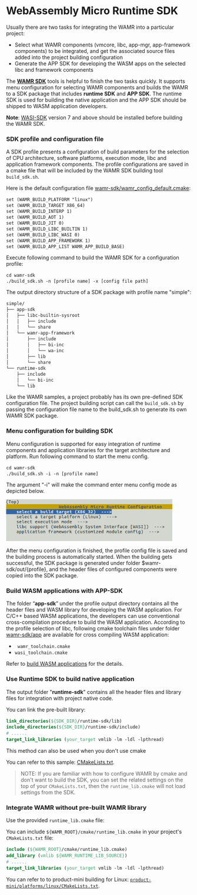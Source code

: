# WebAssembly Micro Runtime SDK 

Usually there are two tasks for integrating the WAMR into a particular project:

- Select what WAMR components (vmcore, libc, app-mgr, app-framework components) to be integrated, and get the associated source files added into the project building configuration
- Generate the APP SDK for developing the WASM apps on the selected libc and framework components

The **[WAMR SDK](./wamr-sdk)** tools is helpful to finish the two tasks quickly. It supports menu configuration for selecting WAMR components and builds the WAMR to a SDK package that includes **runtime SDK** and **APP SDK**. The runtime SDK is used for building the native application and the APP SDK should be shipped to WASM application developers.


**Note**: [WASI-SDK](https://github.com/WebAssembly/wasi-sdk/releases) version 7 and above should be installed before building the WAMR SDK.



### SDK profile and configuration file

A SDK profile presents a configuration of build parameters for the selection of CPU architecture, software platforms, execution mode, libc and application framework components. The profile configurations are saved in a cmake file that will be included by the WAMR SDK building tool `build_sdk.sh`.

Here is the default configuration file [wamr-sdk/wamr_config_default.cmake](./wamr_config_default.cmake):

```
set (WAMR_BUILD_PLATFORM "linux")
set (WAMR_BUILD_TARGET X86_64)
set (WAMR_BUILD_INTERP 1)
set (WAMR_BUILD_AOT 1)
set (WAMR_BUILD_JIT 0)
set (WAMR_BUILD_LIBC_BUILTIN 1)
set (WAMR_BUILD_LIBC_WASI 0)
set (WAMR_BUILD_APP_FRAMEWORK 1)
set (WAMR_BUILD_APP_LIST WAMR_APP_BUILD_BASE)
```



Execute following command to build the WAMR SDK for a configuration profile:

```
cd wamr-sdk
./build_sdk.sh -n [profile name] -x [config file path]
```

The output directory structure of a SDK package with profile name "simple":

```
simple/
├── app-sdk
│   ├── libc-builtin-sysroot
│   │   ├── include
│   │   └── share
│   └── wamr-app-framework
│       ├── include
│       │   ├── bi-inc
│       │   └── wa-inc
│       ├── lib
│       └── share
└── runtime-sdk
    ├── include
    │   └── bi-inc
    └── lib
```



Like the WAMR samples, a project probably has its own pre-defined SDK configuration file.  The project building script can call the `build_sdk.sh` by passing the configuration file name to the build_sdk.sh to generate its own WAMR SDK package.



### Menu configuration for building SDK

Menu configuration is supported for easy integration of runtime components and application libraries for  the target architecture and platform. Run following command to start the menu config.

```
cd wamr-sdk
./build_sdk.sh -i -n [profile name]
```

  The argument "-i" will make the command enter menu config mode as depicted below.

<img src="../doc/pics/wamr_menu_config.png" alt="wamr build menu configuration" style="zoom:80%;" />

After the menu configuration is finished, the profile config file is saved and the building process is automatically started. When the building gets successful, the SDK package is generated under folder $wamr-sdk/out/{profile}, and the header files of configured components were copied into the SDK package.



### Build WASM applications with APP-SDK

The folder “**app-sdk**” under the profile output directory contains all the header files and WASM library for developing the WASM application. For C/C++ based WASM applications, the developers can use conventional cross-compilation procedure to build the WASM application.  According to the profile selection of libc, following cmake toolchain files under folder [wamr-sdk/app](./app) are available for cross compiling WASM application:

- ` wamr_toolchain.cmake` 
- `wasi_toolchain.cmake`



Refer to [build WASM applications](../doc/build_wasm_app.md) for the details.



### Use Runtime SDK to build native application

The output folder "**runtime-sdk**" contains all the header files and library files for integration with project native code. 

You can link the pre-built library:
``` cmake
link_directories(${SDK_DIR}/runtime-sdk/lib)
include_directories(${SDK_DIR}/runtime-sdk/include)
# ......
target_link_libraries (your_target vmlib -lm -ldl -lpthread)
```

This method can also be used when you don't use cmake

You can refer to this sample: [CMakeLists.txt](../samples/simple/CMakeLists.txt).

> NOTE: If you are familiar with how to configure WAMR by cmake and don't want to build the SDK, you can set the related settings on the top of your `CMakeLists.txt`, then the `runtime_lib.cmake` will not load settings from the SDK.



### Integrate WAMR without pre-built WAMR library

Use the provided `runtime_lib.cmake` file:

You can include `${WAMR_ROOT}/cmake/runtime_lib.cmake` in your project's `CMakeLists.txt` file:

``` cmake
include (${WAMR_ROOT}/cmake/runtime_lib.cmake)
add_library (vmlib ${WAMR_RUNTIME_LIB_SOURCE})
# ......
target_link_libraries (your_target vmlib -lm -ldl -lpthread)
```

You can refer to to product-mini building for Linux: [`product-mini/platforms/linux/CMakeLists.txt`](../product-mini/platforms/linux/CMakeLists.txt).

> 
